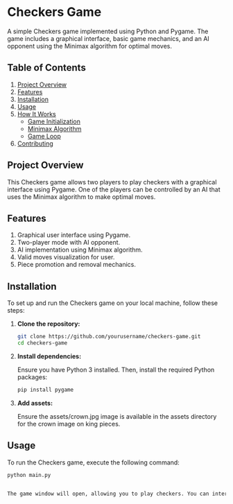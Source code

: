 # Checkers Game

A simple Checkers game implemented using Python and Pygame. The game includes a graphical interface, basic game mechanics, and an AI opponent using the Minimax algorithm for optimal moves.

## Table of Contents

1. [Project Overview](#project-overview)
2. [Features](#features)
3. [Installation](#installation)
4. [Usage](#usage)
5. [How It Works](#how-it-works)
   - [Game Initialization](#game-initialization)
   - [Minimax Algorithm](#minimax-algorithm)
   - [Game Loop](#game-loop)
6. [Contributing](#contributing)

## Project Overview

This Checkers game allows two players to play checkers with a graphical interface using Pygame. One of the players can be controlled by an AI that uses the Minimax algorithm to make optimal moves.

## Features

1. Graphical user interface using Pygame.
2. Two-player mode with AI opponent.
3. AI implementation using Minimax algorithm.
4. Valid moves visualization for user.
5. Piece promotion and removal mechanics.

## Installation

To set up and run the Checkers game on your local machine, follow these steps:

1. **Clone the repository:**

   ```bash
   git clone https://github.com/yourusername/checkers-game.git
   cd checkers-game

2. **Install dependencies:**
   
   Ensure you have Python 3 installed. Then, install the required Python packages:

   ```bash
   pip install pygame

4. **Add assets:**
   
   Ensure the assets/crown.jpg image is available in the assets directory for the crown image on king pieces.

## Usage

To run the Checkers game, execute the following command:

   ```bash
   python main.py


The game window will open, allowing you to play checkers. You can interact with the game using your mouse to select and move pieces.

